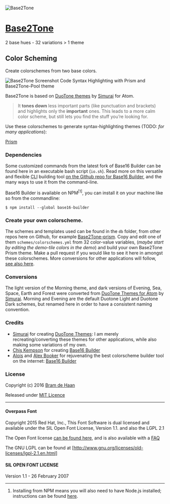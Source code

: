 ![Base2Tone](http://atelierbram.github.io/Base2Tone/assets/img/svg/logo_896x176.svg "Logo Base2Tone")

# [Base2Tone](http://base2t.one/)
2 base hues - 32 variations > 1 theme

## Color Scheming
Create colorschemes from two base colors.

![Base2Tone](http://atelierbram.github.io/Base2Tone/assets/img/png/screenshot-prism_704x416.png "Screenshot Code Highlighting of Base2Tone Pool theme for Prism")
Screenshot Code Syntax Highlighting with Prism and Base2Tone-Pool theme

Base2Tone is based on [DuoTone themes](http://simurai.com/projects/2016/01/01/duotone-themes) by [Simurai](http://simurai.com/) for Atom.

> It <strong>tones down</strong> less important parts (like punctuation and brackets) and highlights only the <strong>important</strong> ones. This leads to a more calm color scheme, but still lets you find the stuff you’re looking for.

Use these colorschemes to generate syntax-highlighting themes (TODO: _for many applications_):

[Prism](https://github.com/atelierbram/Base2Tone-prism)

### Dependencies
 Some customized commands from the latest fork of Base16 Builder can be found here in an executable bash script (`io.sh`). Read more on this versatile and flexible <abbr title="Command Line Interface">CLI</abbr> building tool [on the Github repo for Base16 Builder](https://github.com/base16-builder/base16-builder), and the many ways to use it from the command-line.

Base16 Builder is available on NPM<sup>[1]</sup>, you can install it on your machine like so from the commandline:

```
$ npm install --global base16-builder
```

### Create your own colorscheme.
The schemes and templates used can be found in the `db` folder, from other repos here on Github, for example [Base2Tone-prism](https://github.com/atelierbram/Base2Tone-prism). Copy and edit one of them `schemes/colorschemes.yml` from 32 color-value variables, (_maybe start by editing the demo-tile colors in the demo_) and build your own Base2Tone Prism theme. Make a pull request if you would like to see it here in amongst these colorschemes. More conversions for other applications will follow, [see also here](http://atelierbram.github.io/syntax-highlighting/duotones/).

### Conversions
The light version of the Morning theme, and dark versions of Evening, Sea, Space, Earth and Forest were converted from [DuoTone Themes for Atom](http://simurai.com/projects/2016/01/01/duotone-themes) by [Simurai](http//simurai.com). Morning and Evening are the default Duotone Light and Duotone Dark schemes, but renamed here in order to have a consistent naming convention.

### Credits
- [Simurai](http//simurai.com) for creating [DuoTone Themes](http://simurai.com/projects/2016/01/01/duotone-themes): I am merely recreating/converting these themes for other applications, while also making some variations of my own.
- [Chis Kempson](http://github.com/chriskempson) for creating [Base16 Builder](http://http://github.com/chriskempson/base16-builder)
- [Alois](https://github.com/aloisdg) and [Alex Booker](https://github.com/alexbooker) for rejuvenating the best colorscheme builder tool on the internet: [Base16 Builder](https://github.com/base16-builder/base16-builder)

### License
Copyright (c) 2016 [Bram de Haan](http://atelierbramdehaan.nl/)

Released under [MIT Licence](http://atelierbram.mit-license.org)

---

#### Overpass Font
Copyright 2015 Red Hat, Inc.,
This Font Software is dual licensed and available under the SIL Open Font License, Version 1.1. and also the LGPL 2.1

The Open Font license [can be found here](https://github.com/RedHatBrand/overpass/blob/master/LICENSE.md), and is also available with a [FAQ](http://scripts.sil.org/OFL)

The GNU LGPL can be found at [http://www.gnu.org/licenses/old-licenses/lgpl-2.1.en.html]

#### SIL OPEN FONT LICENSE
Version 1.1 - 26 February 2007

---

1. Installing from NPM means you will also need to have Node.js installed; instructions can be found [here](https://docs.npmjs.com/getting-started/installing-node).
